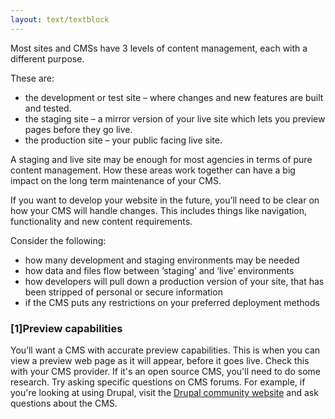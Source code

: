 ```yaml
---
layout: text/textblock
---
```

Most sites and CMSs have 3 levels of content management, each with a different purpose. 

These are:
- the development or test site – where changes and new features are built and tested.
- the staging site – a mirror version of your live site which lets you preview pages before they go live.
- the production site – your public facing live site.

A staging and live site may be enough for most agencies in terms of pure content management. How these areas work together can have a big impact on the long term maintenance of your CMS. 

If you want to develop your website in the future, you’ll need to be clear on how your CMS will handle changes. This includes things like navigation, functionality and new content requirements.

Consider the following:
- how many development and staging environments may be needed
- how data and files flow between ‘staging’ and ‘live’ environments
- how developers will pull down a production version of your site, that has been stripped of personal or secure information
- if the CMS puts any restrictions on your preferred deployment methods

### [1]Preview capabilities
You’ll want a CMS with accurate preview capabilities. This is when you can view a preview web page as it will appear, before it goes live. Check this with your CMS provider. If it's an open source CMS, you'll need to do some research. Try asking specific questions on CMS forums. For example, if you're looking at using Drupal, visit the [Drupal community website](https://www.drupal.org/community) and ask questions about the CMS.

